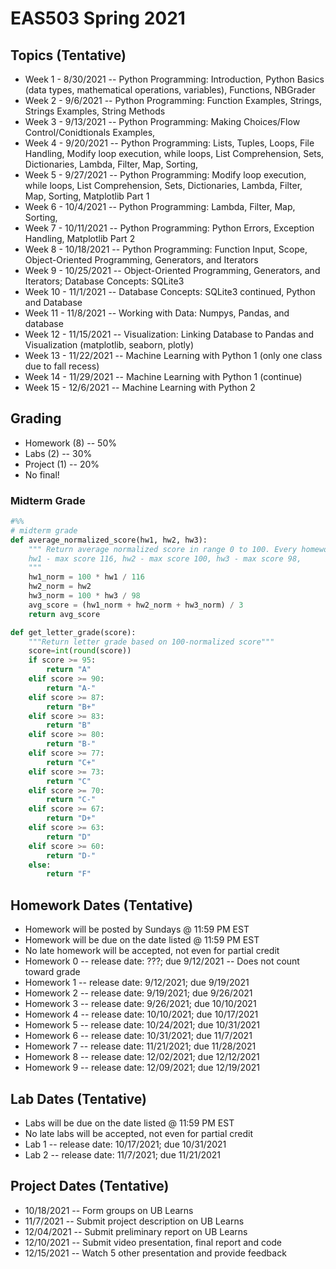 # EAS503 Spring 2021

## Topics (Tentative)
- Week 1  - 8/30/2021 -- Python Programming: Introduction, Python Basics (data types, mathematical operations, variables), Functions, NBGrader 
- Week 2  - 9/6/2021 -- Python Programming: Function Examples, Strings, Strings Examples, String Methods
- Week 3  - 9/13/2021 -- Python Programming: Making Choices/Flow Control/Conidtionals Examples, 
- Week 4  - 9/20/2021 -- Python Programming: Lists, Tuples, Loops, File Handling, Modify loop execution, while loops, List Comprehension, Sets, Dictionaries, Lambda, Filter, Map, Sorting, 
- Week 5  - 9/27/2021 -- Python Programming: Modify loop execution, while loops, List Comprehension, Sets, Dictionaries, Lambda, Filter, Map, Sorting, Matplotlib Part 1
- Week 6  - 10/4/2021 -- Python Programming: Lambda, Filter, Map, Sorting,
- Week 7  - 10/11/2021 -- Python Programming: Python Errors, Exception Handling, Matplotlib Part 2
- Week 8  - 10/18/2021 -- Python Programming: Function Input, Scope, Object-Oriented Programming, Generators, and Iterators
- Week 9  - 10/25/2021 -- Object-Oriented Programming, Generators, and Iterators; Database Concepts: SQLite3
- Week 10  - 11/1/2021 -- Database Concepts: SQLite3 continued, Python and Database
- Week 11 - 11/8/2021  -- Working with Data: Numpys, Pandas, and database
- Week 12 - 11/15/2021 -- Visualization: Linking Database to Pandas and Visualization (matplotlib, seaborn, plotly)
- Week 13 - 11/22/2021 -- Machine Learning with Python 1 (only one class due to fall recess)
- Week 14 - 11/29/2021 -- Machine Learning with Python 1 (continue)
- Week 15 - 12/6/2021 --  Machine Learning with Python 2

## Grading
- Homework (8) -- 50%
- Labs (2) -- 30%
- Project (1) -- 20%
- No final!

### Midterm Grade

```python
#%%
# midterm grade
def average_normalized_score(hw1, hw2, hw3):
    """ Return average normalized score in range 0 to 100. Every homework is normalized to 100.
    hw1 - max score 116, hw2 - max score 100, hw3 - max score 98,
    """
    hw1_norm = 100 * hw1 / 116
    hw2_norm = hw2
    hw3_norm = 100 * hw3 / 98
    avg_score = (hw1_norm + hw2_norm + hw3_norm) / 3
    return avg_score

def get_letter_grade(score):
    """Return letter grade based on 100-normalized score"""
    score=int(round(score))
    if score >= 95:
        return "A"
    elif score >= 90:
        return "A-"
    elif score >= 87:
        return "B+"
    elif score >= 83:
        return "B"
    elif score >= 80:
        return "B-"
    elif score >= 77:
        return "C+"
    elif score >= 73:
        return "C"
    elif score >= 70:
        return "C-"
    elif score >= 67:
        return "D+"
    elif score >= 63:
        return "D"
    elif score >= 60:
        return "D-"
    else:
        return "F"
```

## Homework Dates (Tentative)
- Homework will be posted by Sundays @ 11:59 PM EST 
- Homework will be due on the date listed @ 11:59 PM EST
- No late homework will be accepted, not even for partial credit
- Homework 0  -- release date: ???; due 9/12/2021 -- Does not count toward grade
- Homework 1  -- release date: 9/12/2021; due 9/19/2021
- Homework 2  -- release date: 9/19/2021; due 9/26/2021
- Homework 3  -- release date: 9/26/2021; due 10/10/2021
- Homework 4  -- release date: 10/10/2021; due 10/17/2021
- Homework 5  -- release date: 10/24/2021; due 10/31/2021 
- Homework 6  -- release date: 10/31/2021; due 11/7/2021
- Homework 7  -- release date: 11/21/2021; due 11/28/2021
- Homework 8  -- release date: 12/02/2021; due 12/12/2021
- Homework 9  -- release date: 12/09/2021; due 12/19/2021


## Lab Dates (Tentative)
- Labs will be due on the date listed @ 11:59 PM EST
- No late labs will be accepted, not even for partial credit
- Lab 1 -- release date: 10/17/2021; due 10/31/2021
- Lab 2 -- release date: 11/7/2021; due 11/21/2021

## Project Dates (Tentative)
- 10/18/2021 -- Form groups on UB Learns
- 11/7/2021 -- Submit project description on UB Learns
- 12/04/2021 -- Submit preliminary report on UB Learns
- 12/10/2021 -- Submit video presentation, final report and code
- 12/15/2021 -- Watch 5 other presentation and provide feedback
